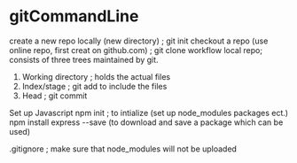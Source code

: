 # gitCommandLine

create a new repo locally (new directory) ; git init
checkout a repo (use online repo, first creat on github.com) ; git clone 
workflow local repo; consists of three trees maintained by git.
1. Working directory ; holds the actual files
2. Index/stage ; git add to include the files
3. Head ; git commit

Set up Javascript
npm init ; to intialize (set up node_modules packages ect.)
npm install express --save (to download and save a package which can be used)

.gitignore ; make sure that node_modules will not be uploaded